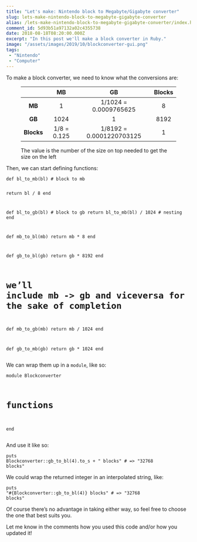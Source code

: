 ```yaml
---
title: "Let's make: Nintendo block to Megabyte/Gigabyte converter"
slug: lets-make-nintendo-block-to-megabyte-gigabyte-converter
alias: /lets-make-nintendo-block-to-megabyte-gigabyte-converter/index.html
comment_id: 5d93b51a97132a02c4355738
date: 2018-08-18T08:20:00.000Z
excerpt: "In this post we'll make a block converter in Ruby."
image: "/assets/images/2019/10/blockconverter-gui.png"
tags: 
 - "Nintendo"
 - "Computer"
---
```


<p>To make a block converter, we need to know what the conversions are:</p><!--kg-card-begin: html-->

<figure>

|            |     MB      |             GB           | Blocks |
| :--------: | :---------: | :----------------------: | :----: |
|   **MB**   |      1      |   1/1024 = 0.0009765625  |    8   |
|   **GB**   |     1024    |             1            |  8192  |
| **Blocks** | 1/8 = 0.125 | 1/8192 = 0.0001220703125 |    1   |

  <figcaption>The value is the number of the size on top needed to get the size on the left</figcaption>
</figure>

<!--kg-card-end: html--><p>Then, we can start defining functions:</p><pre><code class="language-ruby">def bl_to_mb(bl) # block to mb
  return bl / 8
end

def bl_to_gb(bl) # block to gb
  return bl_to_mb(bl) / 1024 # nesting
end

def mb_to_bl(mb)
  return mb * 8
end

def gb_to_bl(gb)
  return gb * 8192
end

# we’ll include mb -&gt; gb and viceversa for the sake of completion
def mb_to_gb(mb)
  return mb / 1024
end

def gb_to_mb(gb)
  return gb * 1024
end</code></pre><p>We can wrap them up in a <code>module</code>, like so:</p><pre><code class="language-ruby">module Blockconverter
  # functions
end</code></pre><p>And use it like so:</p><pre><code class="language-ruby">puts Blockconverter::gb_to_bl(4).to_s + " blocks" # =&gt; "32768 blocks"</code></pre><p>We could wrap the returned integer in an interpolated string, like:</p><pre><code class="language-ruby">puts "#{Blockconverter::gb_to_bl(4)} blocks" # =&gt; "32768 blocks"</code></pre><p>Of course there’s no advantage in taking either way, so feel free to choose the one that best suits you.</p><p>Let me know in the comments how you used this code and/or how you updated it!</p>